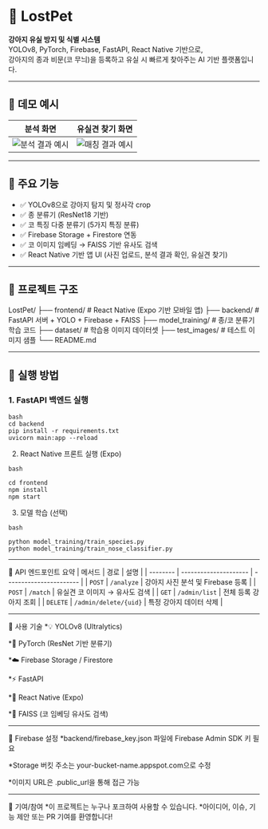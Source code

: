 # 🐾 LostPet

**강아지 유실 방지 및 식별 시스템**  
YOLOv8, PyTorch, Firebase, FastAPI, React Native 기반으로,  
강아지의 종과 비문(코 무늬)을 등록하고 유실 시 빠르게 찾아주는 AI 기반 플랫폼입니다.

---

## 📸 데모 예시

| 분석 화면 | 유실견 찾기 화면 |
|-----------|------------------|
| ![분석 결과 예시](https://your-url.com/sample_analysis.png) | ![매칭 결과 예시](https://your-url.com/sample_match.png) |

---

## 🔧 주요 기능

- ✅ YOLOv8으로 강아지 탐지 및 정사각 crop
- ✅ 종 분류기 (ResNet18 기반)
- ✅ 코 특징 다중 분류기 (5가지 특징 분류)
- ✅ Firebase Storage + Firestore 연동
- ✅ 코 이미지 임베딩 → FAISS 기반 유사도 검색
- ✅ React Native 기반 앱 UI (사진 업로드, 분석 결과 확인, 유실견 찾기)

---

## 📁 프로젝트 구조

LostPet/
├── frontend/ # React Native (Expo 기반 모바일 앱)
├── backend/ # FastAPI 서버 + YOLO + Firebase + FAISS
├── model_training/ # 종/코 분류기 학습 코드
├── dataset/ # 학습용 이미지 데이터셋
├── test_images/ # 테스트 이미지 샘플
└── README.md



---

## 🚀 실행 방법

### 1. FastAPI 백엔드 실행
```
bash
cd backend
pip install -r requirements.txt
uvicorn main:app --reload
```
2. React Native 프론트 실행 (Expo)
```
bash

cd frontend
npm install
npm start
```
3. 모델 학습 (선택)
```
bash

python model_training/train_species.py
python model_training/train_nose_classifier.py
```

---

📮 API 엔드포인트 요약
| 메서드      | 경로                    | 설명                      |
| -------- | --------------------- | ----------------------- |
| `POST`   | `/analyze`            | 강아지 사진 분석 및 Firebase 등록 |
| `POST`   | `/match`              | 유실견 코 이미지 → 유사도 검색      |
| `GET`    | `/admin/list`         | 전체 등록 강아지 조회            |
| `DELETE` | `/admin/delete/{uid}` | 특정 강아지 데이터 삭제           |

---

🧠 사용 기술
*💡 YOLOv8 (Ultralytics)

*🧠 PyTorch (ResNet 기반 분류기)

*☁️ Firebase Storage / Firestore

*⚡ FastAPI

*📱 React Native (Expo)

*🧭 FAISS (코 임베딩 유사도 검색)

---

🔐 Firebase 설정
*backend/firebase_key.json 파일에 Firebase Admin SDK 키 필요

*Storage 버킷 주소는 your-bucket-name.appspot.com으로 수정

*이미지 URL은 .public_url을 통해 접근 가능

---
📢 기여/참여
*이 프로젝트는 누구나 포크하여 사용할 수 있습니다.
*아이디어, 이슈, 기능 제안 또는 PR 기여를 환영합니다!